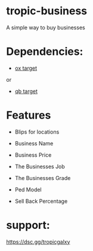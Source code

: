# tropic-business


A simple way to buy businesses

# Dependencies:

- [ox target](https://github.com/overextended/ox_target) 

or 

- [qb target](https://github.com/qbcore-framework/qb-target)

# Features

- Blips for locations

- Business Name

- Business Price

- The Businesses Job

- The Businesses Grade

- Ped Model

- Sell Back Percentage


# support: 
https://dsc.gg/tropicgalxy
